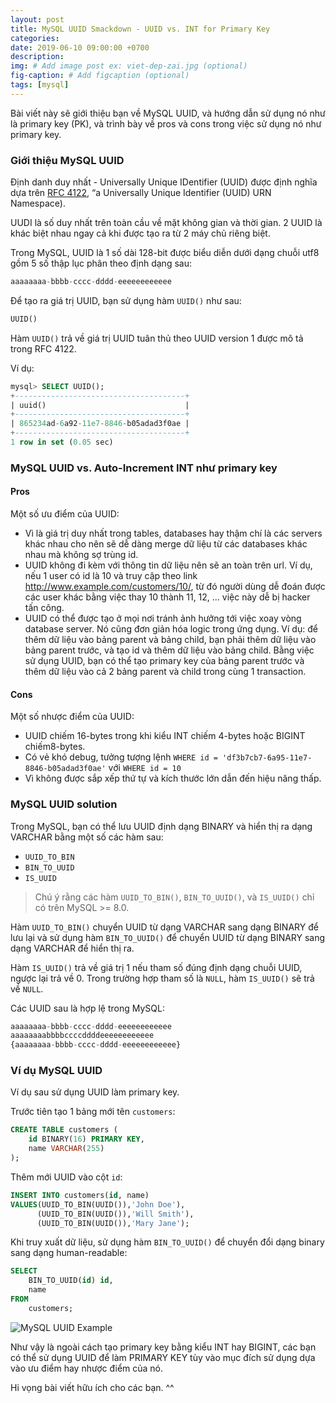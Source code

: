 ```yaml
---
layout: post
title: MySQL UUID Smackdown - UUID vs. INT for Primary Key
categories: 
date: 2019-06-10 09:00:00 +0700
description: 
img: # Add image post ex: viet-dep-zai.jpg (optional)
fig-caption: # Add figcaption (optional)
tags: [mysql]
---
```


Bài viết này sẽ giới thiệu bạn về MySQL UUID, và hướng dẫn sử dụng nó như là primary key (PK), và trình bày về pros và cons trong việc sử dụng nó như primary key.

### Giới thiệu MySQL UUID

Định danh duy nhất - Universally Unique IDentifier (UUID) được định nghĩa dựa trên [RFC 4122](https://tools.ietf.org/html/rfc4122), “a Universally Unique Identifier (UUID) URN Namespace).

UUDI là số duy nhất trên toàn cầu về mặt không gian và thời gian. 2 UUID là khác biệt nhau ngay cả khi được tạo ra từ 2 máy chủ riêng biệt.

Trong MySQL, UUID là 1 số dài 128-bit được biểu diễn dưới dạng chuỗi utf8 gồm 5 số thập lục phân theo định dạng sau:

```sql
aaaaaaaa-bbbb-cccc-dddd-eeeeeeeeeeee
```

Để tạo ra giá trị UUID, bạn sử dụng hàm `UUID()` như sau:

```sql
UUID()
```

Hàm `UUID()` trả về giá trị UUID tuân thủ theo UUID version 1 được mô tả trong RFC 4122.

Ví dụ:

```sql
mysql> SELECT UUID();
+--------------------------------------+
| uuid()                               |
+--------------------------------------+
| 865234ad-6a92-11e7-8846-b05adad3f0ae |
+--------------------------------------+
1 row in set (0.05 sec)
```

### MySQL UUID vs. Auto-Increment INT như primary key

#### Pros

Một số ưu điểm của UUID:

- Vì là giá trị duy nhất trong tables, databases hay thậm chí là các servers khác nhau cho nên sẽ dễ dàng merge dữ liệu từ các databases khác nhau mà không sợ trùng id.
- UUID không đi kèm với thông tin dữ liệu nên sẽ an toàn trên url. Ví dụ, nếu 1 user có id là 10 và truy cập theo link http://www.example.com/customers/10/, từ đó người dùng dễ đoán được các user khác bằng việc thay 10 thành 11, 12, ... việc này dễ bị hacker tấn công.
- UUID có thể được tạo ở mọi nơi tránh ảnh hưởng tới việc xoay vòng database server. Nó cũng đơn giản hóa logic trong ứng dụng. Ví dụ: để thêm dữ liệu vào bảng parent và bảng child, bạn phải thêm dữ liệu vào bảng parent trước, và tạo id và thêm dữ liệu vào bảng child. Bằng việc sử dụng UUID, bạn có thể tạo primary key của bảng parent trước và thêm dữ liệu vào cả 2 bảng parent và child trong cùng 1 transaction.

#### Cons
Một số nhược điểm của UUID:

- UUID chiếm 16-bytes trong khi kiểu INT chiếm 4-bytes hoặc BIGINT chiếm8-bytes.
- Có vẻ khó debug, tưởng tượng lệnh `WHERE id = 'df3b7cb7-6a95-11e7-8846-b05adad3f0ae'` với `WHERE id = 10`
- Vì không được sắp xếp thứ tự và kích thước lớn dẫn đến hiệu năng thấp.

### MySQL UUID solution
Trong MySQL, bạn có thể lưu UUID định dạng BINARY và hiển thị ra dạng VARCHAR bằng một số các hàm sau:

- `UUID_TO_BIN`
- `BIN_TO_UUID`
- `IS_UUID`

>Chú ý rằng các hàm `UUID_TO_BIN()`, `BIN_TO_UUID()`, và `IS_UUID()` chỉ có trên MySQL >= 8.0.

Hàm `UUID_TO_BIN()` chuyển UUID từ dạng VARCHAR sang dạng BINARY để lưu lại và sử dụng hàm `BIN_TO_UUID()` để chuyển UUID từ dạng BINARY sang dạng VARCHAR để hiển thị ra.

Hàm `IS_UUID()` trả về giá trị 1 nếu tham số đúng định dạng chuỗi UUID, ngược lại trả về 0. Trong trường hợp tham số là `NULL`, hàm `IS_UUID()` sẽ trả về `NULL`.

Các UUID sau là hợp lệ trong MySQL:

```sql
aaaaaaaa-bbbb-cccc-dddd-eeeeeeeeeeee
aaaaaaaabbbbccccddddeeeeeeeeeeee
{aaaaaaaa-bbbb-cccc-dddd-eeeeeeeeeeee}
```

### Ví dụ MySQL UUID
Ví dụ sau sử dụng UUID làm primary key.

Trước tiên tạo 1 bảng mới tên `customers`:

```sql
CREATE TABLE customers (
    id BINARY(16) PRIMARY KEY,
    name VARCHAR(255)
);
```
Thêm mới UUID vào cột `id`:

```sql
INSERT INTO customers(id, name)
VALUES(UUID_TO_BIN(UUID()),'John Doe'),
      (UUID_TO_BIN(UUID()),'Will Smith'),
      (UUID_TO_BIN(UUID()),'Mary Jane');
```
Khi truy xuất dữ liệu, sử dụng hàm `BIN_TO_UUID()` để chuyển đổi dạng binary sang dạng human-readable:

```sql
SELECT 
    BIN_TO_UUID(id) id, 
    name
FROM
    customers;
```
![MySQL UUID Example](/wp-content/uploads/2019/06/MySQL-UUID.png)

Như vậy là ngoài cách tạo primary key bằng kiểu INT hay BIGINT, các bạn có thể sử dụng UUID để làm PRIMARY KEY tùy vào mục đích sử dụng dựa vào ưu điểm hay nhược điểm của nó.

Hi vọng bài viết hữu ích cho các bạn. ^^